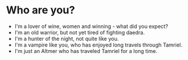 # Who are you?
- I'm a lover of wine, women and winning - what did you expect?
- I'm an old warrior, but not yet tired of fighting daedra.
- I'm a hunter of the night, not quite like you.
- I'm a vampire like you, who has enjoyed long travels through Tamriel.
- I'm just an Altmer who has traveled Tamriel for a long time.
